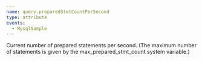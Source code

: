 ```yaml
---
name: query.preparedStmtCountPerSecond
type: attribute
events:
  - MysqlSample
---
```


Current number of prepared statements per second. (The maximum number of statements is given by the max\_prepared\_stmt\_count system variable.)